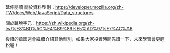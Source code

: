 延伸閱讀
關於資料型別：https://developer.mozilla.org/zh-TW/docs/Web/JavaScript/Data_structures

關於跳脫字元：https://zh.wikipedia.org/zh-tw/%E8%BD%AC%E4%B9%89%E5%AD%97%E7%AC%A6

後續的章節還會繼續介紹其他型別，如果大家投資時間先讀一下，未來學習會更輕松喔！